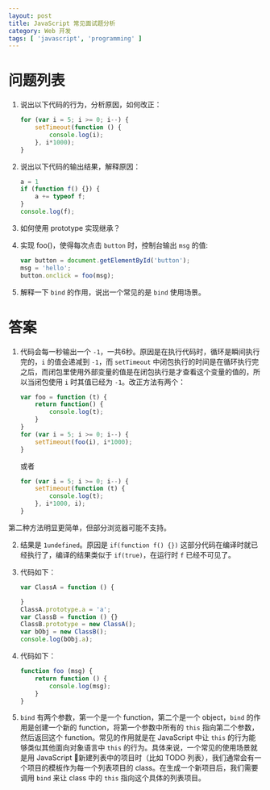 ```yaml
---
layout: post
title: JavaScript 常见面试题分析
category: Web 开发
tags: [ 'javascript', 'programming' ]
---
```


# 问题列表
1. 说出以下代码的行为，分析原因，如何改正：

    ```JavaScript
    for (var i = 5; i >= 0; i--) {
        setTimeout(function () {
            console.log(i);
        }, i*1000);
    }
    ```

2. 说出以下代码的输出结果，解释原因：

    ```JavaScript
    a = 1
    if (function f() {}) {
        a += typeof f;
    }
    console.log(f);
    ```

3. 如何使用 prototype 实现继承？

4. 实现 foo()，使得每次点击 `button` 时，控制台输出 `msg` 的值:

    ```JavaScript
    var button = document.getElementById('button');
    msg = 'hello';
    button.onclick = foo(msg);
    ```

5. 解释一下 `bind` 的作用，说出一个常见的是 `bind` 使用场景。

# 答案
1. 代码会每一秒输出一个 `-1`，一共6秒。原因是在执行代码时，循环是瞬间执行完的，`i` 的值会递减到 `-1`，而 `setTimeout` 中闭包执行的时间是在循环执行完之后，而闭包里使用外部变量的值是在闭包执行是才查看这个变量的值的，所以当闭包使用 `i` 时其值已经为 `-1`。改正方法有两个：

    ```JavaScript
    var foo = function (t) {
        return function() {
            console.log(t);
        }
    }
    for (var i = 5; i >= 0; i--) {
        setTimeout(foo(i), i*1000);
    }
    ```
    或者
    ```JavaScript
    for (var i = 5; i >= 0; i--) {
        setTimeout(function (t) {
            console.log(t);
        }, i*1000, i);
    }
    ```
第二种方法明显更简单，但部分浏览器可能不支持。

2. 结果是 `1undefined`。原因是 `if(function f() {})` 这部分代码在编译时就已经执行了，编译的结果类似于 `if(true)`，在运行时 `f` 已经不可见了。

3. 代码如下：

    ```JavaScript
    var ClassA = function () {

    }
    ClassA.prototype.a = 'a';
    var ClassB = function () {}
    ClassB.prototype = new ClassA();
    var bObj = new ClassB();
    console.log(bObj.a);
    ```

4. 代码如下：

    ```JavaScript
    function foo (msg) {
        return function () {
            console.log(msg);
        }
    }
    ```

5. `bind` 有两个参数，第一个是一个 function，第二个是一个 object，`bind` 的作用是创建一个新的 function，将第一个参数中所有的 `this` 指向第二个参数，然后返回这个 function。常见的作用就是在 JavaScript 中让 `this` 的行为能够类似其他面向对象语言中 `this` 的行为。具体来说，一个常见的使用场景就是用 JavaScript 新建列表中的项目时（比如 TODO 列表），我们通常会有一个项目的模板作为每一个列表项目的 class。在生成一个新项目后，我们需要调用 `bind` 来让 class 中的 `this` 指向这个具体的列表项目。